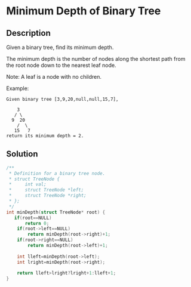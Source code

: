 # Minimum Depth of Binary Tree
## Description
Given a binary tree, find its minimum depth.

The minimum depth is the number of nodes along the shortest path from the root node down to the nearest leaf node.

Note: A leaf is a node with no children.

Example:
```
Given binary tree [3,9,20,null,null,15,7],

    3
   / \
  9  20
    /  \
   15   7
return its minimum depth = 2.
```
## Solution
```c
/**
 * Definition for a binary tree node.
 * struct TreeNode {
 *     int val;
 *     struct TreeNode *left;
 *     struct TreeNode *right;
 * };
 */
int minDepth(struct TreeNode* root) {
   if(root==NULL)
       return 0;
    if(root->left==NULL)
        return minDepth(root->right)+1;
    if(root->right==NULL)
        return minDepth(root->left)+1;
    
    int lleft=minDepth(root->left);
    int lright=minDepth(root->right);
    
    return lleft>lright?lright+1:lleft+1;
}
```
